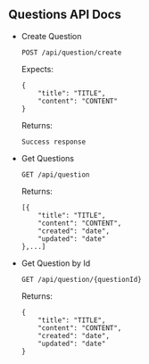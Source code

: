 Questions API Docs
----------------

- Create Question
    ```
    POST /api/question/create
    ```
    Expects:
    ```
    {
        "title": "TITLE",
		"content": "CONTENT"
    }
    ```

	Returns:
	```
	Success response
	```

- Get Questions
    ```
    GET /api/question
    ```

	Returns:
	```
	[{
		"title": "TITLE",
		"content": "CONTENT",
		"created": "date",
		"updated": "date"
	},...]
	```

- Get Question by Id
    ```
    GET /api/question/{questionId}
    ```

	Returns:
	```
	{
		"title": "TITLE",
		"content": "CONTENT",
		"created": "date",
		"updated": "date"
	}
	```
